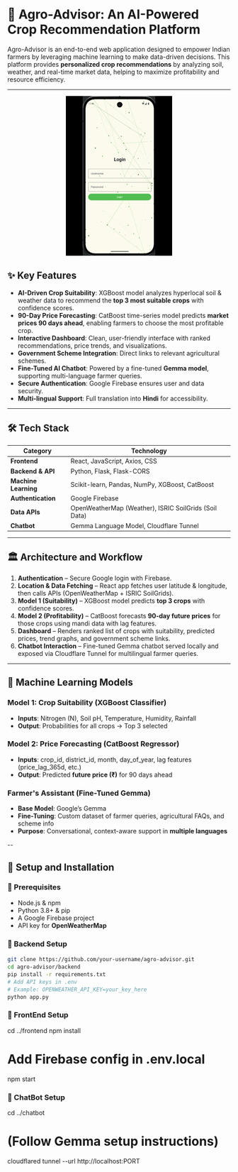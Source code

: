 # 🌾 Agro-Advisor: An AI-Powered Crop Recommendation Platform  

Agro-Advisor is an end-to-end web application designed to empower Indian farmers by leveraging machine learning to make data-driven decisions. This platform provides **personalized crop recommendations** by analyzing soil, weather, and real-time market data, helping to maximize profitability and resource efficiency.  

---

<p align="center">
  <img src="https://github.com/BeeBasic/AI-Crop-Planner/blob/9b8aeb47218fa0d4ba799cf776fe9f63e4b91729/demo%20-%20app/Android%20App%20ScreenShots/anim.gif" alt="demo" />
</p>

## ✨ Key Features  
- **AI-Driven Crop Suitability**: XGBoost model analyzes hyperlocal soil & weather data to recommend the **top 3 most suitable crops** with confidence scores.  
- **90-Day Price Forecasting**: CatBoost time-series model predicts **market prices 90 days ahead**, enabling farmers to choose the most profitable crop.  
- **Interactive Dashboard**: Clean, user-friendly interface with ranked recommendations, price trends, and visualizations.  
- **Government Scheme Integration**: Direct links to relevant agricultural schemes.  
- **Fine-Tuned AI Chatbot**: Powered by a fine-tuned **Gemma model**, supporting multi-language farmer queries.  
- **Secure Authentication**: Google Firebase ensures user and data security.  
- **Multi-lingual Support**: Full translation into **Hindi** for accessibility.  

---

## 🛠️ Tech Stack  
| Category          | Technology |
|-------------------|------------|
| **Frontend**      | React, JavaScript, Axios, CSS |
| **Backend & API** | Python, Flask, Flask-CORS |
| **Machine Learning** | Scikit-learn, Pandas, NumPy, XGBoost, CatBoost |
| **Authentication** | Google Firebase |
| **Data APIs**     | OpenWeatherMap (Weather), ISRIC SoilGrids (Soil Data) |
| **Chatbot**       | Gemma Language Model, Cloudflare Tunnel |

---

## 🏛️ Architecture and Workflow  
1. **Authentication** – Secure Google login with Firebase.  
2. **Location & Data Fetching** – React app fetches user latitude & longitude, then calls APIs (OpenWeatherMap + ISRIC SoilGrids).  
3. **Model 1 (Suitability)** – XGBoost model predicts **top 3 crops** with confidence scores.  
4. **Model 2 (Profitability)** – CatBoost forecasts **90-day future prices** for those crops using mandi data with lag features.  
5. **Dashboard** – Renders ranked list of crops with suitability, predicted prices, trend graphs, and government scheme links.  
6. **Chatbot Interaction** – Fine-tuned Gemma chatbot served locally and exposed via Cloudflare Tunnel for multilingual farmer queries.  

---

## 🧠 Machine Learning Models  

### Model 1: Crop Suitability (XGBoost Classifier)  
- **Inputs**: Nitrogen (N), Soil pH, Temperature, Humidity, Rainfall  
- **Output**: Probabilities for all crops → Top 3 selected  

### Model 2: Price Forecasting (CatBoost Regressor)  
- **Inputs**: crop_id, district_id, month, day_of_year, lag features (price_lag_365d, etc.)  
- **Output**: Predicted **future price (₹)** for 90 days ahead  

### Farmer's Assistant (Fine-Tuned Gemma)  
- **Base Model**: Google’s Gemma  
- **Fine-Tuning**: Custom dataset of farmer queries, agricultural FAQs, and scheme info  
- **Purpose**: Conversational, context-aware support in **multiple languages**  

--

## 🚀 Setup and Installation  

### 📌 Prerequisites  
- Node.js & npm  
- Python 3.8+ & pip  
- A Google Firebase project  
- API key for **OpenWeatherMap**  

### 🔧 Backend Setup  
```bash
git clone https://github.com/your-username/agro-advisor.git
cd agro-advisor/backend
pip install -r requirements.txt
# Add API keys in .env
# Example: OPENWEATHER_API_KEY=your_key_here
python app.py
```
### 👕 FrontEnd Setup  
cd ../frontend
npm install
# Add Firebase config in .env.local
npm start

###  🤖 ChatBot Setup
cd ../chatbot
# (Follow Gemma setup instructions)
cloudflared tunnel --url http://localhost:PORT
